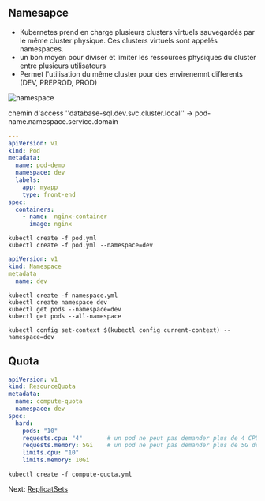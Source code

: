 ## Namesapce
* Kubernetes prend en charge plusieurs clusters virtuels sauvegardés par le même cluster physique. Ces clusters virtuels sont appelés namespaces.
* un bon moyen pour diviser et limiter les ressources physiques du cluster entre plusieurs utilisateurs
* Permet l'utilisation du même cluster pour des envirenemnt differents (DEV, PREPROD, PROD)

![namespace](../images/namespace.jpeg)


chemin d'access ''database-sql.dev.svc.cluster.local'' -> pod-name.namespace.service.domain



```yaml
---
apiVersion: v1
kind: Pod		
metadata:              
  name: pod-demo
  namespace: dev
  labels:
    app: myapp
    type: front-end
spec:
  containers:    
    - name:  nginx-container
      image: nginx
```

```
kubectl create -f pod.yml
kubectl create -f pod.yml --namespace=dev
```

```yaml
apiVersion: v1
kind: Namespace
metadata
  name: dev
```

```
kubectl create -f namespace.yml
kubectl create namespace dev
kubectl get pods --namespace=dev
kubectl get pods --all-namespace

kubectl config set-context $(kubectl config current-context) --namespace=dev
```


## Quota
```yaml
apiVersion: v1
kind: ResourceQuota
metadata:
  name: compute-quota
  namespace: dev
spec:
  hard:
    pods: "10"
    requests.cpu: "4" 		# un pod ne peut pas demander plus de 4 CPU
    requests.memory: 5Gi 	# un pod ne peut pas demander plus de 5G de memoire
    limits.cpu: "10"	
    limits.memory: 10Gi
```

```
kubectl create -f compute-quota.yml
```

Next: [ReplicatSets](../objects/service.md)
